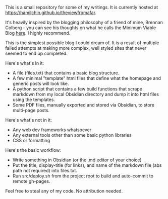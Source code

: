 This is a small repository for some of my writings. It is currently hosted at https://hamilchin.github.io/theviewfromafar. 

It's heavily inspired by the blogging philosophy of a friend of mine, Brennan Colberg - you can see his thoughts on what he calls the Minimum Viable Blog [here](https://brennancolberg.com/writing/minimum-viable-blog). I highly recommend. 

This is the simplest possible blog I could dream of. It is a result of multiple failed attempts at making more complex, well styled sites that never seemed to end up completed. 


Here's what's in it: 

- A file (files.txt) that contains a basic blog structure.
- A few minimal "template" html files that define what the homepage and generic posts will look like.
- A python script that contains a few build functions that scrape markdown from my local Obsidian directory and dump it into html files using the templates.
- Some PDF files, manually exported and stored via Obsidian, to store multi-page posts. 

Here's what's not in it: 

- Any web dev frameworks whatsoever
- Any external tools other than some basic python libraries
- CSS or formatting

Here's the basic workflow:
- Write something in Obsidian (or the .md editor of your choice)
- Put the title, display-title (for links), and name of the markdown file (abs path not required) into files.txt.
- Run src/deploy.sh from the project root to build and auto-commit to remote gh-pages. 

Feel free to steal any of my code. No attribution needed. 
